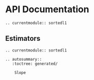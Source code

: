 # API Documentation

```{eval-rst}
.. currentmodule:: sortedl1
```

## Estimators

```{eval-rst}
.. currentmodule:: sortedl1

.. autosummary::
   :toctree: generated/

    Slope
```
